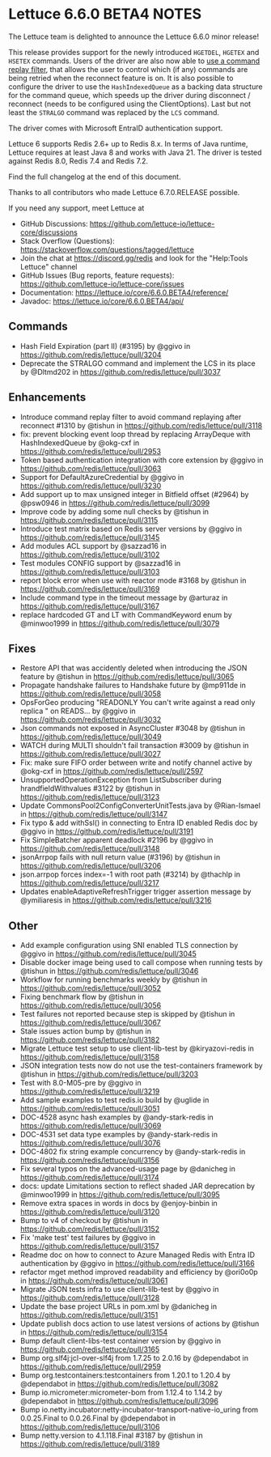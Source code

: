Lettuce 6.6.0 BETA4 NOTES
==============================

The Lettuce team is delighted to announce the Lettuce 6.6.0 minor release!

This release provides support for the newly introduced `HGETDEL`, `HGETEX` and `HSETEX` commands.
Users of the driver are also now able to [use a command replay filter](https://redis.github.io/lettuce/advanced-usage/#controlling-replay-of-commands-in-at-lease-once-mode),
that allows the user to control which (if any) commands are being retried when the reconnect feature is on. It is also possible to configure the driver to use the
`HashIndexedQueue` as a backing data structure for the command queue, which speeds up  the driver during disconnect / reconnect (needs to be configured using the ClientOptions).
Last but not least the `STRALGO` command was replaced by the `LCS` command.

The driver comes with Microsoft EntraID authentication support.

Lettuce 6 supports Redis 2.6+ up to Redis 8.x. In terms of Java runtime, Lettuce requires at least Java 8 and
works with Java 21. The driver is tested against Redis 8.0, Redis 7.4 and Redis 7.2.

Find the full changelog at the end of this document.

Thanks to all contributors who made Lettuce 6.7.0.RELEASE possible.

If you need any support, meet Lettuce at

* GitHub Discussions: https://github.com/lettuce-io/lettuce-core/discussions
* Stack Overflow (Questions): https://stackoverflow.com/questions/tagged/lettuce
* Join the chat at https://discord.gg/redis and look for the "Help:Tools Lettuce" channel 
* GitHub Issues (Bug reports, feature requests): https://github.com/lettuce-io/lettuce-core/issues
* Documentation: https://lettuce.io/core/6.6.0.BETA4/reference/
* Javadoc: https://lettuce.io/core/6.6.0.BETA4/api/

Commands
--------
* Hash Field Expiration (part II) (#3195) by @ggivo in https://github.com/redis/lettuce/pull/3204
* Deprecate the STRALGO command and implement the LCS in its place by @Dltmd202 in https://github.com/redis/lettuce/pull/3037

Enhancements
------------
* Introduce command replay filter to avoid command replaying after reconnect #1310 by @tishun in https://github.com/redis/lettuce/pull/3118
* fix: prevent blocking event loop thread by replacing ArrayDeque with HashIndexedQueue by @okg-cxf in https://github.com/redis/lettuce/pull/2953
* Token based authentication integration with core extension by @ggivo in https://github.com/redis/lettuce/pull/3063
* Support for DefaultAzureCredential by @ggivo in https://github.com/redis/lettuce/pull/3230
* Add support up to max unsigned integer in Bitfield offset (#2964) by @psw0946 in https://github.com/redis/lettuce/pull/3099
* Improve code by adding some null checks by @tishun in https://github.com/redis/lettuce/pull/3115
* Introduce test matrix based on Redis server versions by @ggivo in https://github.com/redis/lettuce/pull/3145
* Add modules ACL support by @sazzad16 in https://github.com/redis/lettuce/pull/3102
* Test modules CONFIG support by @sazzad16 in https://github.com/redis/lettuce/pull/3103
* report block error when use with reactor mode #3168 by @tishun in https://github.com/redis/lettuce/pull/3169
* Include command type in the timeout message by @arturaz in https://github.com/redis/lettuce/pull/3167
* replace hardcoded GT and LT with CommandKeyword enum by @minwoo1999 in https://github.com/redis/lettuce/pull/3079

Fixes
-----
* Restore API that was accidently deleted when introducing the JSON feature by @tishun in https://github.com/redis/lettuce/pull/3065
* Propagate handshake failures to Handshake future by @mp911de in https://github.com/redis/lettuce/pull/3058
* OpsForGeo producing "READONLY You can't write against a read only replica " on READS...  by @ggivo in https://github.com/redis/lettuce/pull/3032
* Json commands not exposed in AsyncCluster #3048 by @tishun in https://github.com/redis/lettuce/pull/3049
* WATCH during MULTI shouldn't fail transaction #3009 by @tishun in https://github.com/redis/lettuce/pull/3027
* Fix: make sure FIFO order between write and notify channel active by @okg-cxf in https://github.com/redis/lettuce/pull/2597
* UnsupportedOperationException from ListSubscriber during hrandfieldWithvalues #3122 by @tishun in https://github.com/redis/lettuce/pull/3123
* Update CommonsPool2ConfigConverterUnitTests.java by @Rian-Ismael in https://github.com/redis/lettuce/pull/3147
* Fix typo & add withSsl() in  connecting to Entra ID enabled Redis doc by @ggivo in https://github.com/redis/lettuce/pull/3191
* Fix SimpleBatcher apparent deadlock #2196 by @ggivo in https://github.com/redis/lettuce/pull/3148
* jsonArrpop fails with null return value (#3196) by @tishun in https://github.com/redis/lettuce/pull/3206
* json.arrpop forces index=-1 with root path (#3214) by @thachlp in https://github.com/redis/lettuce/pull/3217
* Updates enableAdaptiveRefreshTrigger trigger assertion message by @ymiliaresis in https://github.com/redis/lettuce/pull/3216

Other
-----

* Add example configuration using SNI enabled TLS connection by @ggivo in https://github.com/redis/lettuce/pull/3045
* Disable docker image being used to call compose when running tests by @tishun in https://github.com/redis/lettuce/pull/3046
* Workflow for running benchmarks weekly by @tishun in https://github.com/redis/lettuce/pull/3052
* Fixing benchmark flow by @tishun in https://github.com/redis/lettuce/pull/3056
* Test failures not reported because step is skipped by @tishun in https://github.com/redis/lettuce/pull/3067
* Stale issues action bump by @tishun in https://github.com/redis/lettuce/pull/3182
* Migrate Lettuce test setup to use client-lib-test by @kiryazovi-redis in https://github.com/redis/lettuce/pull/3158
* JSON integration tests now do not use the test-containers framework by @tishun in https://github.com/redis/lettuce/pull/3203
* Test with 8.0-M05-pre by @ggivo in https://github.com/redis/lettuce/pull/3219
* Add sample examples to test redis.io build by @uglide in https://github.com/redis/lettuce/pull/3051
* DOC-4528 async hash examples by @andy-stark-redis in https://github.com/redis/lettuce/pull/3069
* DOC-4531 set data type examples by @andy-stark-redis in https://github.com/redis/lettuce/pull/3076
* DOC-4802 fix string example concurrency by @andy-stark-redis in https://github.com/redis/lettuce/pull/3156
* Fix several typos on the advanced-usage page by @danicheg in https://github.com/redis/lettuce/pull/3174
* docs: update Limitations section to reflect shaded JAR deprecation by @minwoo1999 in https://github.com/redis/lettuce/pull/3095
* Remove extra spaces in words in docs by @enjoy-binbin in https://github.com/redis/lettuce/pull/3120
* Bump to v4 of checkout by @tishun in https://github.com/redis/lettuce/pull/3152
* Fix 'make test' test failures by @ggivo in https://github.com/redis/lettuce/pull/3157
* Readme doc on how to connect to Azure Managed Redis with Entra ID authentication by @ggivo in https://github.com/redis/lettuce/pull/3166
* refactor mget method improved readability and efficiency by @ori0o0p in https://github.com/redis/lettuce/pull/3061
* Migrate JSON tests infra to use client-lilb-test  by @ggivo in https://github.com/redis/lettuce/pull/3128
* Update the base project URLs in pom.xml by @danicheg in https://github.com/redis/lettuce/pull/3151
* Update publish docs action to use latest versions of actions by @tishun in https://github.com/redis/lettuce/pull/3154
* Bump default client-libs-test container version by @ggivo in https://github.com/redis/lettuce/pull/3165
* Bump org.slf4j:jcl-over-slf4j from 1.7.25 to 2.0.16 by @dependabot in https://github.com/redis/lettuce/pull/2959
* Bump org.testcontainers:testcontainers from 1.20.1 to 1.20.4 by @dependabot in https://github.com/redis/lettuce/pull/3082
* Bump io.micrometer:micrometer-bom from 1.12.4 to 1.14.2 by @dependabot in https://github.com/redis/lettuce/pull/3096
* Bump io.netty.incubator:netty-incubator-transport-native-io_uring from 0.0.25.Final to 0.0.26.Final by @dependabot in https://github.com/redis/lettuce/pull/3106
* Bump netty.version to 4.1.118.Final #3187 by @tishun in https://github.com/redis/lettuce/pull/3189
